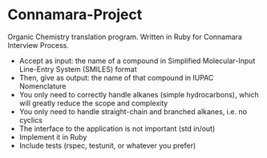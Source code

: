 # Connamara-Project
Organic Chemistry translation program. Written in Ruby for Connamara Interview Process.

- Accept as input: the name of a compound in Simplified Molecular-Input Line-Entry System (SMILES) format
- Then, give as output: the name of that compound in IUPAC Nomenclature
- You only need to correctly handle alkanes (simple hydrocarbons), which will greatly reduce the scope and complexity
- You only need to handle straight-chain and branched alkanes, i.e. no cyclics
- The interface to the application is not important (std in/out)
- Implement it in Ruby
- Include tests (rspec, testunit, or whatever you prefer)
